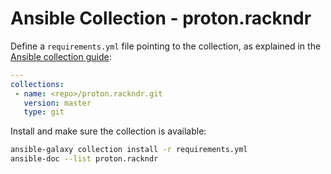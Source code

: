 # Ansible Collection - proton.rackndr

Define a `requirements.yml` file pointing to the collection, as
explained in the
[Ansible collection guide](https://docs.ansible.com/ansible/latest/collections_guide/collections_installing.html#install-multiple-collections-with-a-requirements-file):

```yaml
---
collections:
 - name: <repo>/proton.rackndr.git
   version: master
   type: git
```

Install and make sure the collection is available:

```sh
ansible-galaxy collection install -r requirements.yml
ansible-doc --list proton.rackndr
```

